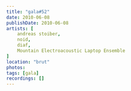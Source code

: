 ```yaml
---
title: "gala#52"
date: 2010-06-08
publishDate: 2010-06-08
artists: [
    andreas stoiber,
    noid,
    diaf,
    Mountain Electroacoustic Laptop Ensemble
]
location: "brut"
photos:
tags: [gala]
recordings: []
---
```

